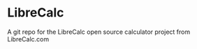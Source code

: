 LibreCalc
=========

A git repo for the LibreCalc open source calculator project from LibreCalc.com
